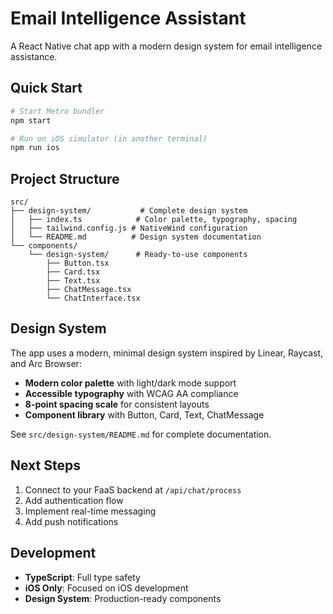 # Email Intelligence Assistant

A React Native chat app with a modern design system for email intelligence assistance.

## Quick Start

```bash
# Start Metro bundler
npm start

# Run on iOS simulator (in another terminal)
npm run ios
```

## Project Structure

```
src/
├── design-system/           # Complete design system
│   ├── index.ts            # Color palette, typography, spacing
│   ├── tailwind.config.js # NativeWind configuration
│   └── README.md          # Design system documentation
└── components/
    └── design-system/      # Ready-to-use components
        ├── Button.tsx
        ├── Card.tsx
        ├── Text.tsx
        ├── ChatMessage.tsx
        └── ChatInterface.tsx
```

## Design System

The app uses a modern, minimal design system inspired by Linear, Raycast, and Arc Browser:

- **Modern color palette** with light/dark mode support
- **Accessible typography** with WCAG AA compliance
- **8-point spacing scale** for consistent layouts
- **Component library** with Button, Card, Text, ChatMessage

See `src/design-system/README.md` for complete documentation.

## Next Steps

1. Connect to your FaaS backend at `/api/chat/process`
2. Add authentication flow
3. Implement real-time messaging
4. Add push notifications

## Development

- **TypeScript**: Full type safety
- **iOS Only**: Focused on iOS development
- **Design System**: Production-ready components